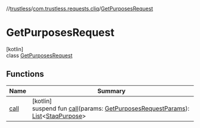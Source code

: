 //[trustless](../../../index.md)/[com.trustless.requests.cliq](../index.md)/[GetPurposesRequest](index.md)

# GetPurposesRequest

[kotlin]\
class [GetPurposesRequest](index.md)

## Functions

| Name | Summary |
|---|---|
| [call](call.md) | [kotlin]<br>suspend fun [call](call.md)(params: [GetPurposesRequestParams](../-get-purposes-request-params/index.md)): [List](https://kotlinlang.org/api/latest/jvm/stdlib/kotlin.collections/-list/index.html)&lt;[StaqPurpose](../-staq-purpose/index.md)&gt; |
